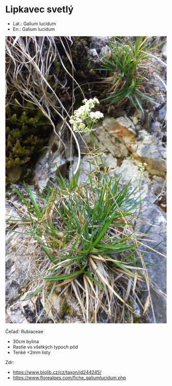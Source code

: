 # Lipkavec svetlý
- Lat.: Galium lucidum
- En.: Galium lucidum

![Lipkavec svetlý](./moroccan_muccupudaca.jpg "Lipkavec svetlý")

Čeľaď: Rubiaceae

- 30cm bylina
- Rastie vo všetkých typoch pôd
- Tenké <2mm listy

Zdr:
- https://www.biolib.cz/cz/taxon/id244245/
- https://www.florealpes.com/fiche_galiumlucidum.php